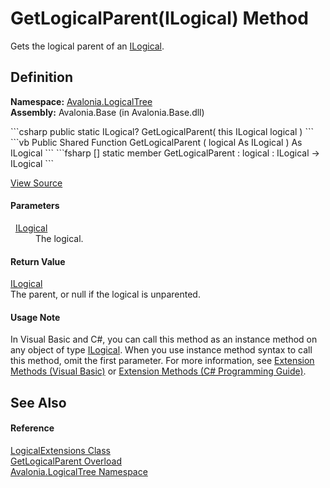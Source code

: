 # GetLogicalParent(ILogical) Method


Gets the logical parent of an <a href="T_Avalonia_LogicalTree_ILogical">ILogical</a>.



## Definition
**Namespace:** <a href="N_Avalonia_LogicalTree">Avalonia.LogicalTree</a>  
**Assembly:** Avalonia.Base (in Avalonia.Base.dll)

<Tabs groupId="api-code-preview">
<TabItem value="csharp" label="C#">
```csharp
public static ILogical? GetLogicalParent(
	this ILogical logical
)
```
</TabItem>
<TabItem value="vb" label="VB">
```vb
<ExtensionAttribute>
Public Shared Function GetLogicalParent ( 
	logical As ILogical
) As ILogical
```
</TabItem>
<TabItem value="fsharp" label="F#">
```fsharp
[<ExtensionAttribute>]
static member GetLogicalParent : 
        logical : ILogical -> ILogical 
```
</TabItem>
</Tabs>



<a href="https://github.com/AvaloniaUI/Avalonia/tree/master/src/Avalonia.Base/LogicalTree/LogicalExtensions.cs#L145" title="View the source code">View Source</a>



#### Parameters
<dl><dt>  <a href="T_Avalonia_LogicalTree_ILogical">ILogical</a></dt><dd>The logical.</dd></dl>

#### Return Value
<a href="T_Avalonia_LogicalTree_ILogical">ILogical</a>  
The parent, or null if the logical is unparented.

#### Usage Note
In Visual Basic and C#, you can call this method as an instance method on any object of type <a href="T_Avalonia_LogicalTree_ILogical">ILogical</a>. When you use instance method syntax to call this method, omit the first parameter. For more information, see <a href="https://docs.microsoft.com/dotnet/visual-basic/programming-guide/language-features/procedures/extension-methods" target="_blank" rel="noopener noreferrer">Extension Methods (Visual Basic)</a> or <a href="https://docs.microsoft.com/dotnet/csharp/programming-guide/classes-and-structs/extension-methods" target="_blank" rel="noopener noreferrer">Extension Methods (C# Programming Guide)</a>.

## See Also


#### Reference
<a href="T_Avalonia_LogicalTree_LogicalExtensions">LogicalExtensions Class</a>  
<a href="Overload_Avalonia_LogicalTree_LogicalExtensions_GetLogicalParent">GetLogicalParent Overload</a>  
<a href="N_Avalonia_LogicalTree">Avalonia.LogicalTree Namespace</a>  

